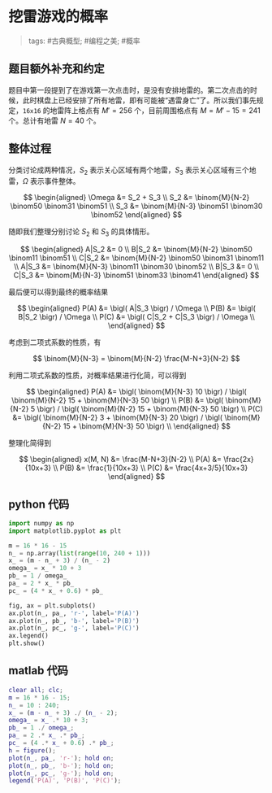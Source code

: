 # 挖雷游戏的概率

> tags: #古典概型; #编程之美; #概率

## 题目额外补充和约定

题目中第一段提到了在游戏第一次点击时，是没有安排地雷的。第二次点击的时候，此时棋盘上已经安排了所有地雷，即有可能被“遇雷身亡”了。所以我们事先规定，`16x16` 的地雷阵上格点有 $M' = 256$ 个，目前周围格点有 $M = M' - 15 = 241$ 个。总计有地雷 $N = 40$ 个。

## 整体过程

分类讨论成两种情况，$S_2$ 表示关心区域有两个地雷，$S_3$ 表示关心区域有三个地雷，$\Omega$ 表示事件整体。

$$
\begin{aligned}
\Omega &= S_2 + S_3 \\
S_2 &= \binom{M}{N-2} \binom50 \binom31 \binom51 \\
S_3 &= \binom{M}{N-3} \binom51 \binom30 \binom52
\end{aligned}
$$

随即我们整理分别讨论 $S_2$ 和 $S_3$ 的具体情形。

$$
\begin{aligned}
A|S_2 &= 0 \\
B|S_2 &= \binom{M}{N-2} \binom50 \binom11 \binom51 \\
C|S_2 &= \binom{M}{N-2} \binom50 \binom31 \binom11 \\
A|S_3 &= \binom{M}{N-3} \binom11 \binom30 \binom52 \\
B|S_3 &= 0 \\
C|S_3 &= \binom{M}{N-3} \binom51 \binom33 \binom41
\end{aligned}
$$

最后便可以得到最终的概率结果

$$
\begin{aligned}
P(A) &= \bigl( A|S_3 \bigr) / \Omega \\
P(B) &= \bigl( B|S_2 \bigr) / \Omega \\
P(C) &= \bigl( C|S_2 + C|S_3 \bigr) / \Omega \\
\end{aligned}
$$

考虑到二项式系数的性质，有

$$
\binom{M}{N-3} = \binom{M}{N-2} \frac{M-N+3}{N-2}
$$

利用二项式系数的性质，对概率结果进行化简，可以得到

$$
\begin{aligned}
P(A) &= \bigl( \binom{M}{N-3} 10 \bigr) / \bigl( \binom{M}{N-2} 15 + \binom{M}{N-3} 50 \bigr) \\
P(B) &= \bigl( \binom{M}{N-2} 5 \bigr) / \bigl( \binom{M}{N-2} 15 + \binom{M}{N-3} 50 \bigr) \\
P(C) &= \bigl( \binom{M}{N-2} 3 + \binom{M}{N-3} 20 \bigr) / \bigl( \binom{M}{N-2} 15 + \binom{M}{N-3} 50 \bigr) \\
\end{aligned}
$$

整理化简得到

$$
\begin{aligned}
x(M, N) &= \frac{M-N+3}{N-2} \\
P(A) &= \frac{2x}{10x+3} \\
P(B) &= \frac{1}{10x+3} \\
P(C) &= \frac{4x+3/5}{10x+3}
\end{aligned}
$$

## python 代码

```python
import numpy as np
import matplotlib.pyplot as plt

m = 16 * 16 - 15
n_ = np.array(list(range(10, 240 + 1)))
x_ = (m - n_ + 3) / (n_ - 2)
omega_ = x_ * 10 + 3
pb_ = 1 / omega_
pa_ = 2 * x_ * pb_
pc_ = (4 * x_ + 0.6) * pb_

fig, ax = plt.subplots()
ax.plot(n_, pa_, 'r-', label='P(A)')
ax.plot(n_, pb_, 'b-', label='P(B)')
ax.plot(n_, pc_, 'g-', label='P(C)')
ax.legend()
plt.show()
```

## matlab 代码

```matlab
clear all; clc;
m = 16 * 16 - 15;
n_ = 10 : 240;
x_ = (m - n_ + 3) ./ (n_ - 2);
omega_ = x_ .* 10 + 3;
pb_ = 1 ./ omega_;
pa_ = 2 .* x_ .* pb_;
pc_ = (4 .* x_ + 0.6) .* pb_;
h = figure();
plot(n_, pa_, 'r-'); hold on;
plot(n_, pb_, 'b-'); hold on;
plot(n_, pc_, 'g-'); hold on;
legend('P(A)', 'P(B)', 'P(C)');
```
